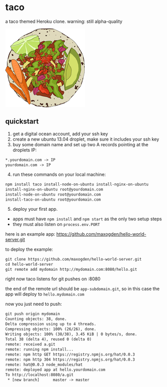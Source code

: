 # taco

a taco themed Heroku clone. warning: still alpha-quality

![taco.png](taco.png)

## quickstart

1. get a digital ocean account, add your ssh key
2. create a new ubuntu 13.04 droplet, make sure it includes your ssh key
3. buy some domain name and set up two A records pointing at the droplets IP:

```
*.yourdomain.com -> IP
yourdomain.com -> IP
```

4. run these commands on your local machine:

```
npm install taco install-node-on-ubuntu install-nginx-on-ubuntu
install-nginx-on-ubuntu root@yourdomain.com
install-node-on-ubuntu root@yourdomain.com
install-taco-on-ubuntu root@yourdomain.com
```

5. deploy your first app.

- apps must have `npm install` and `npm start` as the only two setup steps
- they must also listen on `process.env.PORT`

here is an example app: https://github.com/maxogden/hello-world-server.git

to deploy the example:

```
git clone https://github.com/maxogden/hello-world-server.git
cd hello-world-server
git remote add mydomain http://mydomain.com:8080/hello.git
```

right now taco listens for git pushes on :8080

the end of the remote url should be `app-subdomain.git`, so in this case the app
will deploy to `hello.mydomain.com`

now you just need to push:

```
git push origin mydomain
Counting objects: 38, done.
Delta compression using up to 4 threads.
Compressing objects: 100% (26/26), done.
Writing objects: 100% (38/38), 3.45 KiB | 0 bytes/s, done.
Total 38 (delta 4), reused 0 (delta 0)
remote: received a.git
remote: running npm install...
remote: npm http GET https://registry.npmjs.org/hat/0.0.3
remote: npm http 304 https://registry.npmjs.org/hat/0.0.3
remote: hat@0.0.3 node_modules/hat
remote: deployed app at hello.yourdomain.com
To http://localhost:8080/a.git
 * [new branch]      master -> master
```
